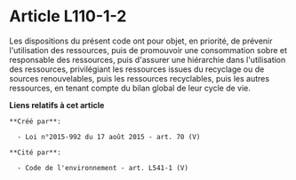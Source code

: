 # Article L110-1-2

Les dispositions du présent code ont pour objet, en priorité, de prévenir l'utilisation des ressources, puis de promouvoir
une consommation sobre et responsable des ressources, puis d'assurer une hiérarchie dans l'utilisation des ressources,
privilégiant les ressources issues du recyclage ou de sources renouvelables, puis les ressources recyclables, puis les autres
ressources, en tenant compte du bilan global de leur cycle de vie.

**Liens relatifs à cet article**

	**Créé par**:

	  - Loi n°2015-992 du 17 août 2015 - art. 70 (V)

	**Cité par**:

	  - Code de l'environnement - art. L541-1 (V)
